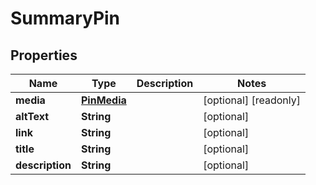 

# SummaryPin

## Properties

Name | Type | Description | Notes
------------ | ------------- | ------------- | -------------
**media** | [**PinMedia**](PinMedia.md) |  |  [optional] [readonly]
**altText** | **String** |  |  [optional]
**link** | **String** |  |  [optional]
**title** | **String** |  |  [optional]
**description** | **String** |  |  [optional]




